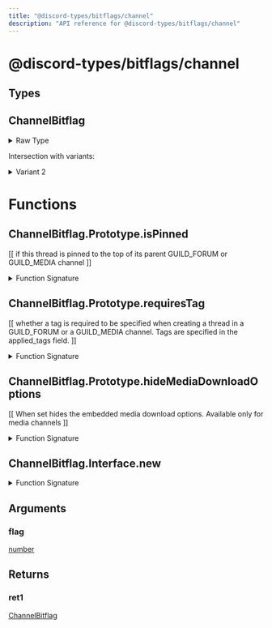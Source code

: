 ```yaml
---
title: "@discord-types/bitflags/channel"
description: "API reference for @discord-types/bitflags/channel"
---
```


<div id="@discord-types/bitflags/channel"></div>

# @discord-types/bitflags/channel

<div id="Types"></div>

## Types

<div id="ChannelBitflag"></div>

## ChannelBitflag

<details>
<summary>Raw Type</summary>

```luau
type ChannelBitflag = ChannelBitflag.Prototype, & {
	flag: number
}
```

</details>

Intersection with variants:

<details>
<summary>Variant 2</summary>

<TypeTable
	type={{
		"flag": {
			type: "[number](#number)",
			description: "",
			required: true
		},
	}}
/>
</details>

<div id="Functions"></div>

# Functions

<div id="ChannelBitflag.Prototype.isPinned"></div>

## ChannelBitflag.Prototype.isPinned

\[\[
	if this thread is pinned to the top of its parent GUILD_FORUM or GUILD_MEDIA channel
\]\]

<details>
<summary>Function Signature</summary>

```luau
--[[
	if this thread is pinned to the top of its parent GUILD_FORUM or GUILD_MEDIA channel
]]
function ChannelBitflag.Prototype.isPinned(self: ChannelBitflag) end
```

</details>

<div id="ChannelBitflag.Prototype.requiresTag"></div>

## ChannelBitflag.Prototype.requiresTag

\[\[
	whether a tag is required to be specified when creating a thread in a
	GUILD_FORUM or a GUILD_MEDIA channel. Tags are specified in the applied_tags field.
\]\]

<details>
<summary>Function Signature</summary>

```luau
--[[
	whether a tag is required to be specified when creating a thread in a
	GUILD_FORUM or a GUILD_MEDIA channel. Tags are specified in the applied_tags field.
]]
function ChannelBitflag.Prototype.requiresTag(self: ChannelBitflag) end
```

</details>

<div id="ChannelBitflag.Prototype.hideMediaDownloadOptions"></div>

## ChannelBitflag.Prototype.hideMediaDownloadOptions

\[\[
	When set hides the embedded media download options. Available only for media channels
\]\]

<details>
<summary>Function Signature</summary>

```luau
--[[
	When set hides the embedded media download options. Available only for media channels
]]
function ChannelBitflag.Prototype.hideMediaDownloadOptions(self: ChannelBitflag) end
```

</details>

<div id="ChannelBitflag.Interface.new"></div>

## ChannelBitflag.Interface.new

<details>
<summary>Function Signature</summary>

```luau
function ChannelBitflag.Interface.new(flag: number) -> ChannelBitflag end
```

</details>

<div id="Arguments"></div>

## Arguments

<div id="flag"></div>

### flag

[number](#number)

<div id="Returns"></div>

## Returns

<div id="ret1"></div>

### ret1

[ChannelBitflag](#ChannelBitflag)